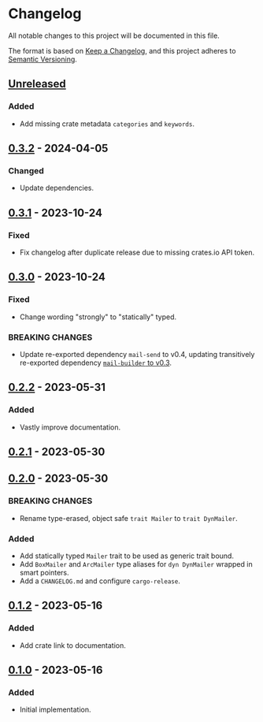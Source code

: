 # Changelog

All notable changes to this project will be documented in this file.

The format is based on [Keep a Changelog](https://keepachangelog.com/en/1.0.0/),
and this project adheres to [Semantic Versioning](https://semver.org/spec/v2.0.0.html).

<!-- next-header -->

## [Unreleased] <!-- release-date -->

### Added

- Add missing crate metadata `categories` and `keywords`.

## [0.3.2] - 2024-04-05

### Changed

- Update dependencies.

## [0.3.1] - 2023-10-24

### Fixed

- Fix changelog after duplicate release due to missing crates.io API token.

## [0.3.0] - 2023-10-24

### Fixed

- Change wording "strongly" to "statically" typed.

### BREAKING CHANGES

- Update re-exported dependency `mail-send` to v0.4,
  updating transitively re-exported dependency
  [`mail-builder` to v0.3](https://github.com/stalwartlabs/mail-builder/compare/0.2.5...v0.3.1).

## [0.2.2] - 2023-05-31

### Added

- Vastly improve documentation.

## [0.2.1] - 2023-05-30

## [0.2.0] - 2023-05-30

### BREAKING CHANGES

- Rename type-erased, object safe `trait Mailer` to `trait DynMailer`.

### Added

- Add statically typed `Mailer` trait to be used as generic trait bound.
- Add `BoxMailer` and `ArcMailer` type aliases for `dyn DynMailer` wrapped in smart pointers.
- Add a `CHANGELOG.md` and configure `cargo-release`.

## [0.1.2] - 2023-05-16

### Added

- Add crate link to documentation.

## [0.1.0] - 2023-05-16

### Added

- Initial implementation.

<!-- next-url -->
[Unreleased]: https://github.com/LeoniePhiline/async-mailer/compare/async-mailer-core-v0.3.2...HEAD
[0.3.2]: https://github.com/LeoniePhiline/async-mailer/compare/async-mailer-core-v0.3.1...async-mailer-core-v0.3.2
[0.3.1]: https://github.com/LeoniePhiline/async-mailer/compare/async-mailer-core-v0.3.0...async-mailer-core-v0.3.1
[0.3.0]: https://github.com/LeoniePhiline/async-mailer/compare/async-mailer-core-v0.2.2...async-mailer-core-v0.3.0
[0.2.2]: https://github.com/LeoniePhiline/async-mailer/compare/async-mailer-core-v0.2.1...async-mailer-core-v0.2.2
[0.2.1]: https://github.com/LeoniePhiline/async-mailer/compare/async-mailer-core-v0.2.0...async-mailer-core-v0.2.1
[0.2.0]: https://github.com/LeoniePhiline/async-mailer/compare/async-mailer-core-v0.1.2...async-mailer-core-v0.2.0
[0.1.2]: https://github.com/LeoniePhiline/async-mailer/compare/async-mailer-core-v0.1.0...async-mailer-core-v0.1.2
[0.1.0]: https://github.com/LeoniePhiline/async-mailer/releases/tag/async-mailer-core-v0.1.0
